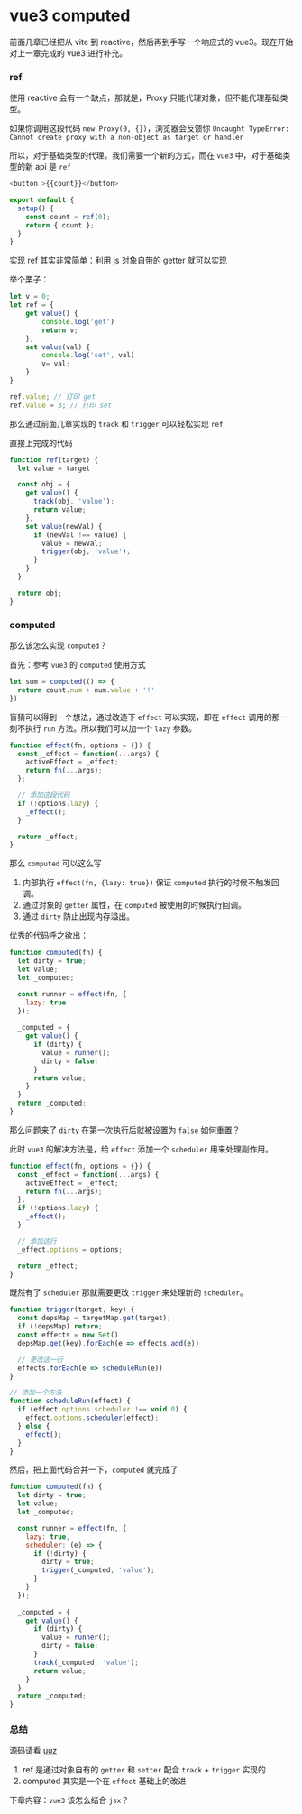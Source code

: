# vue3 computed

前面几章已经把从 vite 到 reactive，然后再到手写一个响应式的 vue3。现在开始对上一章完成的 vue3 进行补充。

### ref

使用 reactive 会有一个缺点，那就是，Proxy 只能代理对象，但不能代理基础类型。

如果你调用这段代码 `new Proxy(0, {})`，浏览器会反馈你 `Uncaught TypeError: Cannot create proxy with a non-object as target or handler`

所以，对于基础类型的代理。我们需要一个新的方式，而在 `vue3` 中，对于基础类型的新 api 是 `ref`

```js
<button >{{count}}</button>

export default {
  setup() {
    const count = ref(0);
    return { count };
  }
}
```

实现 ref 其实非常简单：利用 js 对象自带的 getter 就可以实现

举个栗子：

```js
let v = 0;
let ref = {
    get value() {
        console.log('get')
        return v;
    },
    set value(val) {
        console.log('set', val)
        v= val;
    }
}

ref.value; // 打印 get
ref.value = 3; // 打印 set
```

那么通过前面几章实现的 `track` 和 `trigger` 可以轻松实现 `ref`

直接上完成的代码

```js
function ref(target) {
  let value = target

  const obj = {
    get value() {
      track(obj, 'value');
      return value;
    },
    set value(newVal) {
      if (newVal !== value) {
        value = newVal;
        trigger(obj, 'value');
      }
    }
  }

  return obj;
}
```

### computed

那么该怎么实现 `computed`？

首先：参考 `vue3` 的 `computed` 使用方式

```js
let sum = computed(() => {
  return count.num + num.value + '!'
})
```

盲猜可以得到一个想法，通过改造下 `effect` 可以实现，即在 `effect` 调用的那一刻不执行 `run` 方法。所以我们可以加一个 `lazy` 参数。

```js
function effect(fn, options = {}) {
  const _effect = function(...args) {
    activeEffect = _effect;
    return fn(...args);
  };

  // 添加这段代码
  if (!options.lazy) {
    _effect();
  }

  return _effect;
}
```

那么 `computed` 可以这么写

1. 内部执行 `effect(fn, {lazy: true})` 保证 `computed` 执行的时候不触发回调。
2. 通过对象的 `getter` 属性，在 `computed` 被使用的时候执行回调。
3. 通过 `dirty` 防止出现内存溢出。

优秀的代码呼之欲出：

```js
function computed(fn) {
  let dirty = true;
  let value;
  let _computed;

  const runner = effect(fn, {
    lazy: true
  });
  
  _computed = {
    get value() {
      if (dirty) {
        value = runner();
        dirty = false;
      }
      return value;
    }
  }
  return _computed;
}
```

那么问题来了 `dirty` 在第一次执行后就被设置为 `false` 如何重置？

此时 `vue3` 的解决方法是，给 `effect` 添加一个 `scheduler` 用来处理副作用。

```js
function effect(fn, options = {}) {
  const _effect = function(...args) {
    activeEffect = _effect;
    return fn(...args);
  };
  if (!options.lazy) {
    _effect();
  }

  // 添加这行
  _effect.options = options;

  return _effect;
}
```

既然有了 `scheduler` 那就需要更改 `trigger` 来处理新的 `scheduler`。

```js
function trigger(target, key) {
  const depsMap = targetMap.get(target);
  if (!depsMap) return;
  const effects = new Set()
  depsMap.get(key).forEach(e => effects.add(e))

  // 更改这一行
  effects.forEach(e => scheduleRun(e))
}

// 添加一个方法
function scheduleRun(effect) {
  if (effect.options.scheduler !== void 0) {
    effect.options.scheduler(effect);
  } else {
    effect();
  }
}
```

然后，把上面代码合并一下，`computed` 就完成了

```js
function computed(fn) {
  let dirty = true;
  let value;
  let _computed;

  const runner = effect(fn, {
    lazy: true,
    scheduler: (e) => {
      if (!dirty) {
        dirty = true;
        trigger(_computed, 'value');
      }
    }
  });
  
  _computed = {
    get value() {
      if (dirty) {
        value = runner();
        dirty = false;
      }
      track(_computed, 'value');
      return value;
    }
  }
  return _computed;
}
```

### 总结

源码请看 [uuz](https://github.com/zhongmeizhi/uuz)

1. ref 是通过对象自有的 `getter` 和 `setter` 配合 `track` + `trigger` 实现的
2. computed 其实是一个在 `effect` 基础上的改进

下章内容：`vue3` 该怎么结合 `jsx`？
